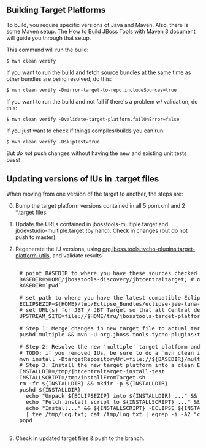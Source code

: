## Building Target Platforms

To build, you require specific versions of Java and Maven. Also, there is some Maven setup. 
The [How to Build JBoss Tools with Maven 3](https://community.jboss.org/wiki/HowToBuildJBossToolsWithMaven3)
document will guide you through that setup.

This command will run the build:

    $ mvn clean verify

If you want to run the build and fetch source bundles at the same time as other bundles are being resolved, do this:

    $ mvn clean verify -Dmirror-target-to-repo.includeSources=true

If you want to run the build and not fail if there's a problem w/ validation, do this:

    $ mvn clean verify -Dvalidate-target-platform.failOnError=false

If you just want to check if things compiles/builds you can run:

    $ mvn clean verify -DskipTest=true

But *do not* push changes without having the new and existing unit tests pass!
 

## Updating versions of IUs in .target files

When moving from one version of the target to another, the steps are:

0. Bump the target platform versions contained in all 5 pom.xml and 2 *.target files.

1. Update the URLs contained in jbosstools-multiple.target and jbdevstudio-multiple.target (by hand). Check in changes (but do not push to master).

2. Regenerate the IU versions, using <a href="https://github.com/jbosstools/jbosstools-maven-plugins/wiki">org.jboss.tools.tycho-plugins:target-platform-utils</a>, and validate results

<pre>

    # point BASEDIR to where you have these sources checked out
    BASEDIR=$HOME/jbosstools-discovery/jbtcentraltarget; # or, just do this:
    BASEDIR=`pwd`

    # set path to where you have the latest compatible Eclipse bundle stored locally
    ECLIPSEZIP=${HOME}/tmp/Eclipse_Bundles/eclipse-jee-luna-M6-linux-gtk-x86_64.tar.gz
    # set URL(s) for JBT / JBT Target so that all Central deps can be resolved; for more than one, separate w/ commas
    UPSTREAM_SITE=file://$HOME/tru/jbosstools-target-platforms/jbosstools/multiple/target/jbosstools-multiple.target.repo/

    # Step 1: Merge changes in new target file to actual target file
    pushd multiple && mvn -U org.jboss.tools.tycho-plugins:target-platform-utils:0.19.0-SNAPSHOT:fix-versions -DtargetFile=jbtcentral-multiple.target && rm -f jbtcentral-multiple.target jbtcentral-multiple.target_update_hints.txt && mv -f jbtcentral-multiple.target_fixedVersion.target jbtcentral-multiple.target && popd 

    # Step 2: Resolve the new 'multiple' target platform and verify it is self-contained by building the 'unified' target platform too
    # TODO: if you removed IUs, be sure to do a `mvn clean install`, rather than just a `mvn install`; process will be much longer but will guarantee metadata is correct 
    mvn install -DtargetRepositoryUrl=file://${BASEDIR}/multiple/target/jbtcentral-multiple.target.repo/
    # Step 3: Install the new target platform into a clean Eclipse JEE bundle to verify if everything can be installed
    INSTALLDIR=/tmp/jbtcentraltarget-install-test
    INSTALLSCRIPT=/tmp/installFromTarget.sh
    rm -fr ${INSTALLDIR} && mkdir -p ${INSTALLDIR}
    pushd ${INSTALLDIR}
      echo "Unpack ${ECLIPSEZIP} into ${INSTALLDIR} ..." && tar xzf ${ECLIPSEZIP}
      echo "Fetch install script to ${INSTALLSCRIPT} ..." && wget -q --no-check-certificate -N https://raw.githubusercontent.com/jbosstools/jbosstools-build-ci/master/util/installFromTarget.sh -O ${INSTALLSCRIPT} && chmod +x ${INSTALLSCRIPT} 
      echo "Install..." && ${INSTALLSCRIPT} -ECLIPSE ${INSTALLDIR}/eclipse -INSTALL_PLAN ${UPSTREAM_SITE},file://${BASEDIR}/multiple/target/jbtcentral-multiple.target.repo/ \
      | tee /tmp/log.txt; cat /tmp/log.txt | egrep -i -A2 "could not be found|FAILED|Missing|Only one of the following|being installed|Cannot satisfy dependency"
    popd

</pre>

<ol><li value="3"> Check in updated target files & push to the branch.</li></ol>
